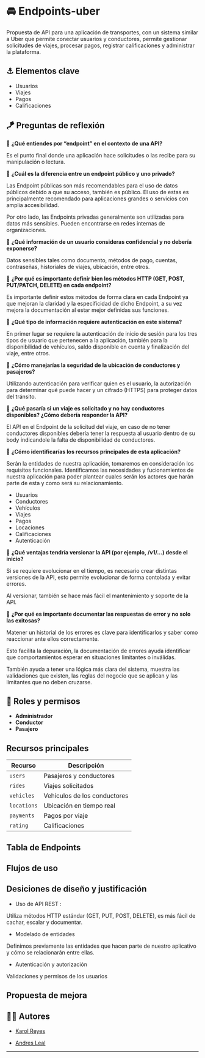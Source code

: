 # 🚘 Endpoints-uber

Propuesta de API para una aplicación de transportes, con un sistema similar a Uber que permite conectar usuarios y conductores, permite gestionar solicitudes de viajes, procesar pagos, registrar calificaciones y administrar la plataforma.

## ⚓ Elementos clave 
* Usuarios          
* Viajes
* Pagos
* Calificaciones

## 🪁 Preguntas de reflexión

🔹 **¿Qué entiendes por “endpoint” en el contexto de una API?**
 
  Es el punto final donde una aplicación hace solicitudes o las recibe para su manipulación o lectura.

🔹 **¿Cuál es la diferencia entre un endpoint público y uno privado?**

  Las Endpoint públicas son más recomendables para el uso de datos públicos debido a que su acceso, también es público. El uso de estas es principalmente recomendado para aplicaciones grandes o servicios con amplia accesibilidad. 

  Por otro lado, las Endpoints privadas generalmente son utilizadas para datos más sensibles. Pueden encontrarse en redes internas de organizaciones.

🔹 **¿Qué información de un usuario consideras confidencial y no debería exponerse?**

 Datos sensibles tales como documento, métodos de pago, cuentas, contraseñas, historiales de viajes, ubicación, entre otros. 

🔹 **¿Por qué es importante definir bien los métodos HTTP (GET, POST, PUT/PATCH, DELETE) en cada endpoint?**

  Es importante definir estos métodos de forma clara en cada Endpoint ya que mejoran la claridad y la especificidad de dicho Endpoint, a su vez mejora la documentación al estar mejor definidas sus funciones.

🔹 **¿Qué tipo de información requiere autenticación en este sistema?**

 En primer lugar se requiere la autenticación de inicio de sesión para los tres tipos de usuario que pertenecen a la aplicación, también para la disponibilidad de vehículos, saldo disponible en cuenta y finalización del viaje, entre otros.

🔹 **¿Cómo manejarías la seguridad de la ubicación de conductores y pasajeros?**
  
  Utilizando autenticación para verificar quien es el usuario, la autorización para determinar qué puede hacer y un cifrado (HTTPS) para proteger datos del tránsito.

🔹 **¿Qué pasaría si un viaje es solicitado y no hay conductores disponibles? ¿Cómo debería responder la API?**

El API en el Endpoint de la solicitud del viaje, en caso de no tener conductores disponibles debería tener la respuesta al usuario dentro de su body indicandole la falta de disponibilidad de conductores.

🔹 **¿Cómo identificarías los recursos principales de esta aplicación?**

Serán la entidades de nuestra aplicación, tomaremos en consideración los requisitos funcionales.
Identificamos las necesidades y fucionamientos de nuestra aplicación para poder plantear cuales serán los actores que harán parte de esta y como será su relacionamiento. 

 * Usuarios
 * Conductores
 * Vehículos
 * Viajes
 * Pagos
 * Locaciones
 * Calificaciones
 * Autenticación

🔹 **¿Qué ventajas tendría versionar la API (por ejemplo, /v1/...) desde el inicio?**

Si se requiere evolucionar en el tiempo, es necesario crear distintas versiones de la API, esto permite evolucionar de forma contolada y evitar errores.

Al versionar, también se hace más fácil el mantenimiento y soporte de la API. 

🔹 **¿Por qué es importante documentar las respuestas de error y no solo las exitosas?**

Matener un historial de los errores es clave para identificarlos y saber como reaccionar ante ellos correctamente.

Esto facilita la depuración, la documentación de errores ayuda identificar que comportamientos esperar en situaciones limitantes o inválidas. 

También ayuda a tener una lógica más clara del sistema, muestra las validaciones que existen, las reglas del negocio que se aplican y las limitantes que no deben cruzarse.

 
## 🔐 Roles y permisos

 * **Administrador** 
 * **Conductor**
 * **Pasajero**

## Recursos principales

| Recurso     | Descripción                  |
| ----------- | ---------------------------- |
| `users`     | Pasajeros y conductores      |
| `rides`     | Viajes solicitados           |
| `vehicles`  | Vehículos de los conductores |
| `locations` | Ubicación en tiempo real     |
| `payments`  | Pagos por viaje              |
| `rating`    | Calificaciones               |

## Tabla de Endpoints

## Flujos de uso

## Desiciones de diseño y justificación

* Uso de API REST :

Utiliza métodos HTTP estándar (GET, PUT, POST, DELETE), es más fácil de cachar, escalar y documentar.

* Modelado de entidades 

Definimos previamente las entidades que hacen parte de nuestro aplicativo y cómo se relacionarán entre ellas.

* Autenticación y autorización

Validaciones y permisos de los usuarios

## Propuesta de mejora


## 👩‍💻 Autores


 * [Karol Reyes](https://github.com/KarolainReyes)

 * [Andres Leal](https://github.com/Andre07g)

---